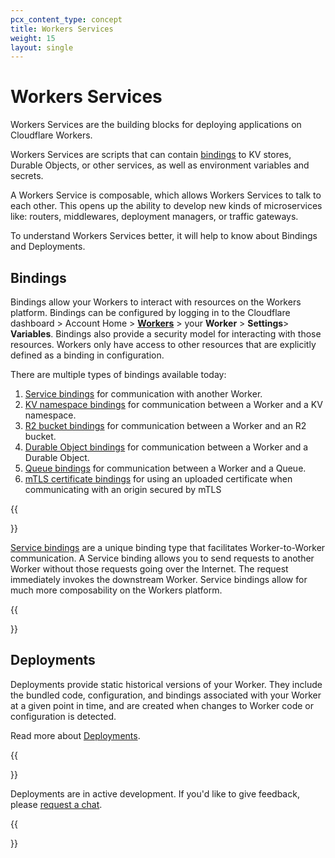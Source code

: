 ```yaml
---
pcx_content_type: concept
title: Workers Services
weight: 15
layout: single
---
```


# Workers Services

Workers Services are the building blocks for deploying applications on Cloudflare Workers.

Workers Services are scripts that can contain [bindings](#bindings) to KV stores, Durable Objects, or other services, as well as environment variables and secrets.

A Workers Service is composable, which allows Workers Services to talk to each other. This opens up the ability to develop new kinds of microservices like: routers, middlewares, deployment managers, or traffic gateways.

To understand Workers Services better, it will help to know about Bindings and Deployments.

## Bindings

Bindings allow your Workers to interact with resources on the Workers platform. Bindings can be configured by logging in to the Cloudflare dashboard > Account Home > [**Workers**](https://dash.cloudflare.com/?zone=workers) > your **Worker** > **Settings**> **Variables**. Bindings also provide a security model for interacting with those resources. Workers only have access to other resources that are explicitly defined as a binding in configuration.

There are multiple types of bindings available today:

1. [Service bindings](/workers/platform/bindings/about-service-bindings/) for communication with another Worker.
2. [KV namespace bindings](/workers/runtime-apis/kv/#kv-bindings) for communication between a Worker and a KV namespace.
3. [R2 bucket bindings](/r2/data-access/workers-api/workers-api-reference/#create-a-binding) for communication between a Worker and an R2 bucket.
4. [Durable Object bindings](/workers/runtime-apis/durable-objects/#accessing-a-durable-object-from-a-worker) for communication between a Worker and a Durable Object.
5. [Queue bindings](/queues/configuration/) for communication between a Worker and a Queue.
6. [mTLS certificate bindings](/workers/runtime-apis/mtls) for using an uploaded certificate when communicating with an origin secured by mTLS

{{<Aside type="note">}}

[Service bindings](/workers/platform/bindings/about-service-bindings/) are a unique binding type that facilitates Worker-to-Worker communication. A Service binding allows you to send requests to another Worker without those requests going over the Internet. The request immediately invokes the downstream Worker. Service bindings allow for much more composability on the Workers platform.

{{</Aside>}}

## Deployments

Deployments provide static historical versions of your Worker. They include the bundled code, configuration, and bindings associated with your Worker at a given point in time, and are created when changes to Worker code or configuration is detected.

Read more about [Deployments](/workers/platform/deployments).

{{<Aside type="note">}}

Deployments are in active development. If you'd like to give feedback, please [request a chat](https://www.cloudflare.com/lp/developer-week-deployments).

{{</Aside>}}

